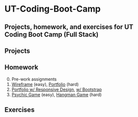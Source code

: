# UT-Coding-Boot-Camp
Projects, homework, and exercises for UT Coding Boot Camp (Full Stack)
---
## Projects

## Homework
0. Pre-work assignments
1. [Wireframe](https://ijlee2.github.io/UT-Coding-Boot-Camp/Homework/hw1/HW-Wireframe/) (easy), [Portfolio](https://ijlee2.github.io/UT-Coding-Boot-Camp/Homework/hw1/Basic-Portfolio) (hard)
2. [Portfolio w/ Responsive Design](https://ijlee2.github.io/UT-Coding-Boot-Camp/Homework/hw2/Responsive-Portfolio/), [w/ Bootstrap](https://ijlee2.github.io/UT-Coding-Boot-Camp/Homework/hw2/Bootstrap-Portfolio/)
3. [Psychic Game](https://ijlee2.github.io/UT-Coding-Boot-Camp/Homework/hw3/Psychic-Game/) (easy), [Hangman Game](https://ijlee2.github.io/UT-Coding-Boot-Camp/Homework/hw3/Hangman-Game/) (hard)

## Exercises

